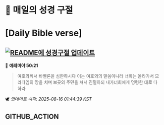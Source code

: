 # 🙏 매일의 성경 구절
# [Daily Bible verse]
## [![README에 성경구절 업데이트](https://github.com/DONGSUKA/first_test/actions/workflows/update-readme-bible.yml/badge.svg)](https://github.com/DONGSUKA/first_test/actions/workflows/update-readme-bible.yml)
<!-- START_BIBLE_VERSE -->
📖 **예레미야 50:21**
> 여호와께서 바벨론을 심판하시다 이는 여호와의 말씀이니라 너희는 올라가서 므라다임의 땅을 치며 브곳의 주민을 쳐서 진멸하되 내가너희에게 명령한 대로 다하라

🕊️ _업데이트 시각: 2025-08-16 01:44:39 KST_
  <!-- END_BIBLE_VERSE -->
## GITHUB_ACTION
